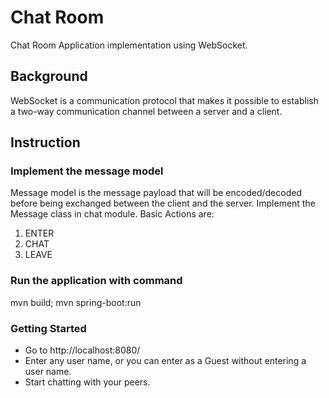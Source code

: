 # Chat Room
Chat Room Application implementation using WebSocket.

## Background
WebSocket is a communication protocol that makes it possible to establish a two-way communication channel between a
server and a client.

## Instruction
### Implement the message model
Message model is the message payload that will be encoded/decoded before being exchanged between the client and the server. Implement the Message
class in chat module. Basic Actions are:
1. ENTER
2. CHAT
3. LEAVE

### Run the application with command
mvn build; mvn spring-boot:run

### Getting Started
- Go to http://localhost:8080/
- Enter any user name, or you can enter as a Guest without entering a user name.
- Start chatting with your peers.